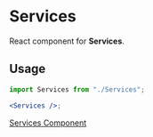 # Services

React component for **Services**.

## Usage

```jsx
import Services from "./Services";

<Services />;
```

[Services Component](https://docs.google.com/document/d/1v1lxtfVsGSRWhFYmLrdlFO0CdpUmWTKUTFgPZCv8Evk/edit?usp=sharing)
